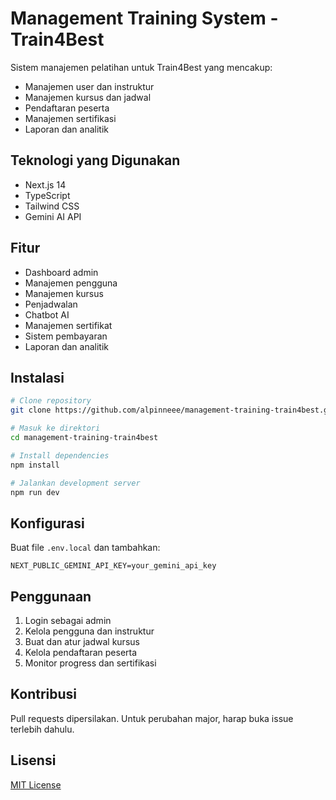 # Management Training System - Train4Best

Sistem manajemen pelatihan untuk Train4Best yang mencakup:
- Manajemen user dan instruktur
- Manajemen kursus dan jadwal
- Pendaftaran peserta
- Manajemen sertifikasi
- Laporan dan analitik

## Teknologi yang Digunakan
- Next.js 14
- TypeScript
- Tailwind CSS
- Gemini AI API

## Fitur
- Dashboard admin
- Manajemen pengguna
- Manajemen kursus
- Penjadwalan
- Chatbot AI
- Manajemen sertifikat
- Sistem pembayaran
- Laporan dan analitik

## Instalasi

```bash
# Clone repository
git clone https://github.com/alpinneee/management-training-train4best.git

# Masuk ke direktori
cd management-training-train4best

# Install dependencies
npm install

# Jalankan development server
npm run dev
```

## Konfigurasi
Buat file `.env.local` dan tambahkan:
```
NEXT_PUBLIC_GEMINI_API_KEY=your_gemini_api_key
```

## Penggunaan
1. Login sebagai admin
2. Kelola pengguna dan instruktur
3. Buat dan atur jadwal kursus
4. Kelola pendaftaran peserta
5. Monitor progress dan sertifikasi

## Kontribusi
Pull requests dipersilakan. Untuk perubahan major, harap buka issue terlebih dahulu.

## Lisensi
[MIT License](LICENSE)
